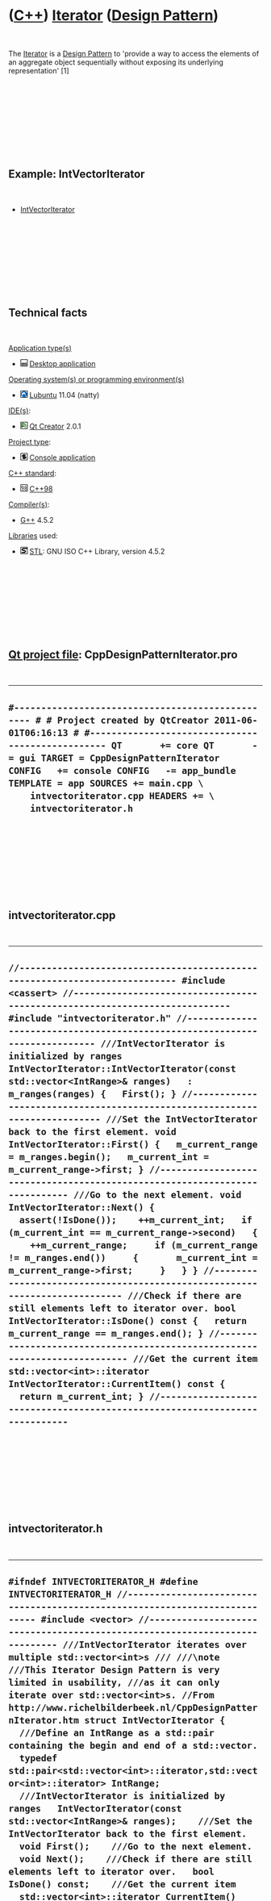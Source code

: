 



 

 

 

 

 

([C++](Cpp.md)) [Iterator](CppDesignPatternIterator.md) ([Design Pattern](CppDesignPattern.htm))
==================================================================================================

 

The [Iterator](CppDesignPatternIterator.md) is a [Design
Pattern](CppDesignPattern.md) to 'provide a way to access the elements
of an aggregate object sequentially without exposing its underlying
representation' \[1\]

 

 

 

 

 

Example: IntVectorIterator
--------------------------

 

-   [IntVectorIterator](CppDesignPatternIteratorIntVectorIterator.md)

 

 

 

 

 

Technical facts
---------------

 

[Application type(s)](CppApplication.md)

-   ![Desktop](PicDesktop.png) [Desktop
    application](CppDesktopApplication.md)

[Operating system(s) or programming environment(s)](CppOs.md)

-   ![Lubuntu](PicLubuntu.png) [Lubuntu](CppLubuntu.md) 11.04 (natty)

[IDE(s)](CppIde.md):

-   ![Qt Creator](PicQtCreator.png) [Qt Creator](CppQtCreator.md) 2.0.1

[Project type](CppQtProjectType.md):

-   ![console](PicConsole.png) [Console
    application](CppConsoleApplication.md)

[C++ standard](CppStandard.md):

-   ![C++98](PicCpp98.png) [C++98](Cpp98.md)

[Compiler(s)](CppCompiler.md):

-   [G++](CppGpp.md) 4.5.2

[Libraries](CppLibrary.md) used:

-   ![STL](PicStl.png) [STL](CppStl.md): GNU ISO C++ Library, version
    4.5.2

 

 

 

 

 

[Qt project file](CppQtProjectFile.md): CppDesignPatternIterator.pro
---------------------------------------------------------------------

 

  ------------------------------------------------------------------------------------------------------------------------------------------------------------------------------------------------------------------------------------------------------------------------------------------------------------------------------------------------------------------------------------
  ` #------------------------------------------------- # # Project created by QtCreator 2011-06-01T06:16:13 # #------------------------------------------------- QT       += core QT       -= gui TARGET = CppDesignPatternIterator CONFIG   += console CONFIG   -= app_bundle TEMPLATE = app SOURCES += main.cpp \     intvectoriterator.cpp HEADERS += \     intvectoriterator.h `
  ------------------------------------------------------------------------------------------------------------------------------------------------------------------------------------------------------------------------------------------------------------------------------------------------------------------------------------------------------------------------------------

 

 

 

 

 

intvectoriterator.cpp
---------------------

 

  -------------------------------------------------------------------------------------------------------------------------------------------------------------------------------------------------------------------------------------------------------------------------------------------------------------------------------------------------------------------------------------------------------------------------------------------------------------------------------------------------------------------------------------------------------------------------------------------------------------------------------------------------------------------------------------------------------------------------------------------------------------------------------------------------------------------------------------------------------------------------------------------------------------------------------------------------------------------------------------------------------------------------------------------------------------------------------------------------------------------------------------------------------------------------------------------------------------------------------------------------------------------------------------------------------------------------------------------------------------------------------------------------------------------------------------------------------------------------------------------------------------------------------------------------------------------------------------------------------------------
  ` //--------------------------------------------------------------------------- #include <cassert> //--------------------------------------------------------------------------- #include "intvectoriterator.h" //--------------------------------------------------------------------------- ///IntVectorIterator is initialized by ranges IntVectorIterator::IntVectorIterator(const std::vector<IntRange>& ranges)   : m_ranges(ranges) {   First(); } //--------------------------------------------------------------------------- ///Set the IntVectorIterator back to the first element. void IntVectorIterator::First() {   m_current_range = m_ranges.begin();   m_current_int = m_current_range->first; } //--------------------------------------------------------------------------- ///Go to the next element. void IntVectorIterator::Next() {   assert(!IsDone());    ++m_current_int;   if (m_current_int == m_current_range->second)   {     ++m_current_range;     if (m_current_range != m_ranges.end())     {       m_current_int = m_current_range->first;     }   } } //--------------------------------------------------------------------------- ///Check if there are still elements left to iterator over. bool IntVectorIterator::IsDone() const {   return m_current_range == m_ranges.end(); } //--------------------------------------------------------------------------- ///Get the current item std::vector<int>::iterator IntVectorIterator::CurrentItem() const {   return m_current_int; } //--------------------------------------------------------------------------- `
  -------------------------------------------------------------------------------------------------------------------------------------------------------------------------------------------------------------------------------------------------------------------------------------------------------------------------------------------------------------------------------------------------------------------------------------------------------------------------------------------------------------------------------------------------------------------------------------------------------------------------------------------------------------------------------------------------------------------------------------------------------------------------------------------------------------------------------------------------------------------------------------------------------------------------------------------------------------------------------------------------------------------------------------------------------------------------------------------------------------------------------------------------------------------------------------------------------------------------------------------------------------------------------------------------------------------------------------------------------------------------------------------------------------------------------------------------------------------------------------------------------------------------------------------------------------------------------------------------------------------

 

 

 

 

 

intvectoriterator.h
-------------------

 

  -------------------------------------------------------------------------------------------------------------------------------------------------------------------------------------------------------------------------------------------------------------------------------------------------------------------------------------------------------------------------------------------------------------------------------------------------------------------------------------------------------------------------------------------------------------------------------------------------------------------------------------------------------------------------------------------------------------------------------------------------------------------------------------------------------------------------------------------------------------------------------------------------------------------------------------------------------------------------------------------------------------------------------------------------------------------------------------------------------------------------------------------------------------------------------------------------------------------------------------------------------------------------------------------------------------------------------------------------------------------------------------------------------------------------------------------------------------------------------------------------------
  ` #ifndef INTVECTORITERATOR_H #define INTVECTORITERATOR_H //--------------------------------------------------------------------------- #include <vector> //--------------------------------------------------------------------------- ///IntVectorIterator iterates over multiple std::vector<int>s /// ///\note ///This Iterator Design Pattern is very limited in usability, ///as it can only iterate over std::vector<int>s. //From http://www.richelbilderbeek.nl/CppDesignPatternIterator.htm struct IntVectorIterator {   ///Define an IntRange as a std::pair containing the begin and end of a std::vector.   typedef std::pair<std::vector<int>::iterator,std::vector<int>::iterator> IntRange;    ///IntVectorIterator is initialized by ranges   IntVectorIterator(const std::vector<IntRange>& ranges);    ///Set the IntVectorIterator back to the first element.   void First();    ///Go to the next element.   void Next();    ///Check if there are still elements left to iterator over.   bool IsDone() const;    ///Get the current item   std::vector<int>::iterator CurrentItem() const;    private:    ///The ranges iterated over   std::vector<IntRange> m_ranges;    ///The current range iterating over   std::vector<IntRange>::iterator m_current_range;    ///The current position in the current range   std::vector<int>::iterator m_current_int; }; //--------------------------------------------------------------------------- #endif // INTVECTORITERATOR_H `
  -------------------------------------------------------------------------------------------------------------------------------------------------------------------------------------------------------------------------------------------------------------------------------------------------------------------------------------------------------------------------------------------------------------------------------------------------------------------------------------------------------------------------------------------------------------------------------------------------------------------------------------------------------------------------------------------------------------------------------------------------------------------------------------------------------------------------------------------------------------------------------------------------------------------------------------------------------------------------------------------------------------------------------------------------------------------------------------------------------------------------------------------------------------------------------------------------------------------------------------------------------------------------------------------------------------------------------------------------------------------------------------------------------------------------------------------------------------------------------------------------------

 

 

 

 

 

main.cpp
--------

 

  --------------------------------------------------------------------------------------------------------------------------------------------------------------------------------------------------------------------------------------------------------------------------------------------------------------------------------------------------------------------------------------------------------------------------------------------------------------------------------------------------------------------------------------------------------------------------------------------------------------------------------------------------------------------------------------------------------------------------------------------------------------------------------------------------------------------------------------------------
  ` #include <iostream> #include "intvectoriterator.h"  int main() {   ///Create the std::vectors   std::vector<int> v1;   std::vector<int> v2;   std::vector<int> v3;   v1.push_back(1);   v1.push_back(2);   v1.push_back(3);   v2.push_back(4);   v2.push_back(5);   v2.push_back(6);   v3.push_back(7);   v3.push_back(8);   v3.push_back(9);    ///Create the ranges   std::vector<std::pair<std::vector<int>::iterator,std::vector<int>::iterator> > ranges;   ranges.push_back(std::make_pair(v1.begin(),v1.end()));   ranges.push_back(std::make_pair(v2.begin(),v2.end()));   ranges.push_back(std::make_pair(v3.begin(),v3.end()));    ///Create the IntVectorIterator   IntVectorIterator i(ranges);    ///Iterator through the std::vectors   while (!i.IsDone())   {     std::cout << *i.CurrentItem() << '\n';     i.Next();   } } `
  --------------------------------------------------------------------------------------------------------------------------------------------------------------------------------------------------------------------------------------------------------------------------------------------------------------------------------------------------------------------------------------------------------------------------------------------------------------------------------------------------------------------------------------------------------------------------------------------------------------------------------------------------------------------------------------------------------------------------------------------------------------------------------------------------------------------------------------------------

 

 

 

 

 

[References](CppReferences.md)
-------------------------------

 

1.  [Erich Gamma](CppErichGamma.md), [Richard
    Helm](CppRichardHelm.md), [Ralph Johnson](CppRalphJohnson.md),
    [John Vlissides](CppJohnVlissides.md). Design Patterns. 1995.
    ISBN: 0201633612.

 

 

 

 

 





 



